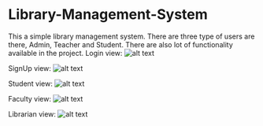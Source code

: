 # Library-Management-System
This a simple library management system. There are three type of users are there, Admin, Teacher and Student. There are also lot of functionality available in the project.
Login view:
![alt text](https://github.com/hhshanto/Library-Management-System/blob/master/login.png)

SignUp view:
![alt text](https://github.com/hhshanto/Library-Management-System/blob/master/Signup.png)

Student view:
![alt text](https://github.com/hhshanto/Library-Management-System/blob/master/Student.png)

Faculty view:
![alt text](https://github.com/hhshanto/Library-Management-System/blob/master/faculty.png)

Librarian view:
![alt text](https://github.com/hhshanto/Library-Management-System/blob/master/Admin.png)
